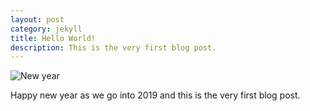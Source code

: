 ```yaml
---
layout: post
category: jekyll 
title: Hello World!
description: This is the very first blog post.
---
```


![New year](https://images.unsplash.com/photo-1520316750891-270e081d94d8?ixlib=rb-1.2.1&ixid=eyJhcHBfaWQiOjEyMDd9&auto=format&fit=crop&w=1458&q=80)

Happy new year as we go into 2019 and this is the very first blog post.
